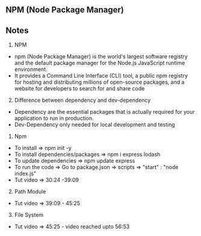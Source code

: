 ## NPM (Node Package Manager)

## Notes
1. NPM
- npm (Node Package Manager) is the world's largest software registry and the default package manager for the Node.js JavaScript runtime environment.
- It provides a Command Line Interface (CLI) tool, a public npm registry for hosting and distributing millions of open-source packages, and a website for developers to search for and share code

2. Difference between dependency and dev-dependency
- Dependency are the essential packages that is actually required for your application to run in production.
- Dev-Dependency only needed for local development and testing

1. Npm
- To install => npm init -y
- To install dependencies/packages => npm i express lodash
- To update dependencies => npm update express
- To run the code => Go to package.json => scripts => "start" : "node index.js"
- Tut video =>  30:24 -39:09

2. Path Module
- Tut video => 39:09 - 45:25

3. File System
- Tut video => 45:25 - video reached upto 56:53